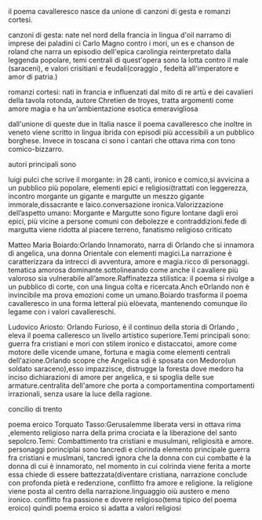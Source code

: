 il poema cavalleresco nasce da unione di canzoni di gesta e romanzi cortesi.

canzoni di gesta: nate nel nord della francia in lingua d'oil narramo di imprese dei paladini ci Carlo Magno contro i mori, un es e chanson de roland che narra un episodio dell'epica carolingia reinterpretato dalla leggenda popolare, temi centrali di quest'opera sono la lotta contro il male (saraceni), e valori crisitiani e feudali(coraggio , fedeltà all'imperatore e amor di patria.)

romanzi cortesi: nati in francia e influenzati dal mito di re artù e dei cavalieri della tavola rotonda, autore Chretien de troyes, tratta argomenti come amore magia e ha un'ambientazione esotica  emeravigliosa

dall'unione di queste due in Italia nasce il poema cavalleresco che inoltre in veneto viene scritto in lingua ibrida con episodi più accessibili a un pubblico borghese. Invece in toscana ci sono i cantari che ottava rima con tono comico-bizzarro.

autori principali sono 

luigi pulci che scrive il morgante:
in 28 canti, ironico e comico,si avvicina a un pubblico più popolare, elementi epici e religiosi(trattati con leggerezza, incontro morgante un gigante e margutte un meszzo gigante immorale,dissacrante e laico.conversazione ironica.Valorizzazione dell’aspetto umano: Morgante e Margutte sono figure lontane dagli eroi epici, più vicine a persone comuni con debolezze e contraddizioni.fede di margutta viene ridotta al piacere terreno, fanatismo religioso criticato


Matteo Maria Boiardo:Orlando Innamorato, narra di Orlando che si innamora di angelica, una donna Orientale con elementi magici.La narrazione è caratterizzara  da intrecci di avventura, amore e magia.ricco di personaggi. tematica amorosa dominante.sottolineando come anche il cavaliere più valoroso sia vulnerabile all’amore.Raffinatezza stilistica: il poema si rivolge a un pubblico di corte, con una lingua colta e ricercata.Anch eOrlando non è invincibile ma prova emozioni come un umano.Boiardo trasforma il poema cavalleresco in una forma letteral più elòevata, mantenendo comunque ilo legame con i valori cavallereschi.

Ludovico Ariosto: Orlando Furioso, è il continuo della storia di Orlando , eleva il poema calleresco  un livello artistico superiore.Temi principali sono: guerra fra cristiani e mori con stilem ironico e distaccatoi, amore come motore delle vicende umane, fortuna e magia come elementi centrali dell'azione.Orlando scopre che Angelica sdi è sposata con Medoro(un soldato saraceno),esso impazzisce, distrugge la foresta dove medoro ha inciso dichiarazioni di amore per angelica, e si spoglia delle sue armature.centralita dell'amore che porta a comportamentina comportamenti irrazionali, senza usare la luce della ragione.

concilio di trento

poema eroico
Torquato Tasso:Gerusalemme liberata versi in ottava rima ,elemento religioso narra della prima crociata e la liberazione del santo sepolcro.Temi: Combattimento tra cristiani e musulmani, religiosità e amore. personaggi porinciplai sono tancredi e clorinda elemento principale guerra fra cristiani e muslmani, tancredi ignora che la donna con cui combatte è la donna di cui è innamorato, nel momento in cui colrinda viene ferita a morte essa chiede di essere battezzata(diventare  cristiana, narrazione conclude con profonda pietà e redenzione, conflitto fra amore e religione. la religione viene posta al centro della narrazione.linguaggio oiù austero e meno ironico. conflitto fra passione e dovere religioso(tema tipico del poema eroico)
quindi poema eroico si adatta a valori religiosi



